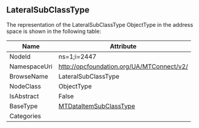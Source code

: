 <!-- objecttype -->
## LateralSubClassType
  
<!-- end of text -->
The representation of the LateralSubClassType ObjectType in the address space is shown in the following table:  

|Name|Attribute|
|---|---|
|NodeId|ns=1;i=2447|
|NamespaceUri|http://opcfoundation.org/UA/MTConnect/v2/|
|BrowseName|LateralSubClassType|
|NodeClass|ObjectType|
|IsAbstract|False|
|BaseType|[MTDataItemSubClassType](../../ObjectTypes/MTDataItemSubClassType/readme.md)|
|Categories||

